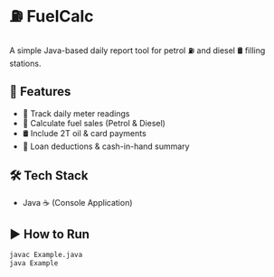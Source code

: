 # ⛽️ FuelCalc

A simple Java-based daily report tool for petrol ⛽ and diesel 🛢️ filling stations.

## 🚀 Features

- 📏 Track daily meter readings
- 💸 Calculate fuel sales (Petrol & Diesel)
- 🛢️ Include 2T oil & card payments
- 🧾 Loan deductions & cash-in-hand summary

## 🛠️ Tech Stack

- Java ☕ (Console Application)

## ▶️ How to Run

```bash
javac Example.java
java Example
